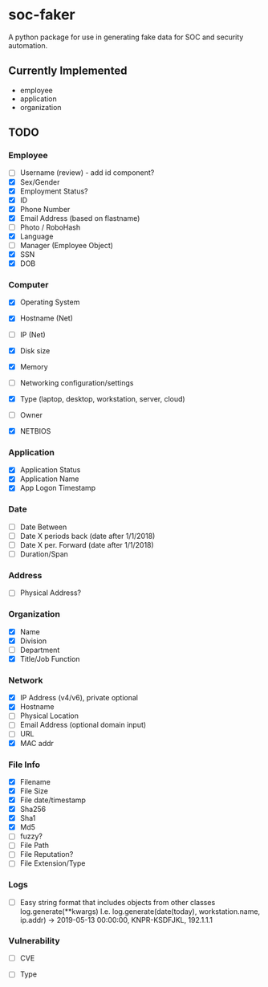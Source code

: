 # soc-faker
A python package for use in generating fake data for SOC and security automation.

## Currently Implemented

* employee
* application
* organization


## TODO

### Employee

- [ ] Username (review) - add id component? 
- [x] Sex/Gender
- [x] Employment Status?
- [x] ID
- [x] Phone Number
- [x] Email Address (based on flastname)
- [ ] Photo / RoboHash
- [x] Language
- [ ] Manager (Employee Object)
- [x] SSN
- [x] DOB

### Computer
- [x] Operating System
- [x] Hostname (Net)
- [ ] IP (Net)
- [x] Disk size
- [x] Memory 
- [ ] Networking configuration/settings
- [x] Type (laptop, desktop, workstation, server, cloud)
- [ ] Owner
- [x] NETBIOS



### Application
- [x] Application Status
- [x] Application Name
- [x] App Logon Timestamp

### Date
- [ ] Date Between
- [ ] Date X periods back (date after 1/1/2018)
- [ ] Date X per. Forward (date after 1/1/2018)
- [ ] Duration/Span

### Address
- [ ] Physical Address?

### Organization
- [x] Name
- [x] Division
- [ ] Department
- [x] Title/Job Function

### Network
- [x] IP Address (v4/v6), private optional
- [x] Hostname
- [ ] Physical Location
- [ ] Email Address (optional domain input)
- [ ] URL
- [x] MAC addr

### File Info
- [x] Filename
- [x] File Size
- [x] File date/timestamp
- [x] Sha256
- [x] Sha1
- [x] Md5
- [ ] fuzzy?
- [ ] File Path
- [ ] File Reputation?
- [ ] File Extension/Type

### Logs
- [ ] Easy string format that includes objects from other classes
log.generate(**kwargs)
I.e. log.generate(date(today), workstation.name, ip.addr) -> 2019-05-13 00:00:00, KNPR-KSDFJKL, 192.1.1.1


### Vulnerability
- [ ] CVE
- [ ] Type


